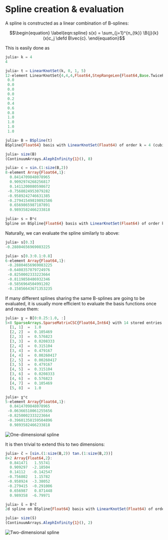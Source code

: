 # Spline creation & evaluation

A spline is constructed as a linear combination of B-splines:

$$\begin{equation}
\label{eqn:spline}
s(x) = \sum_{j=1}^{n_{tk}} \B{j}{k}(x)c_j \defd B\vec{c}.
\end{equation}$$

This is easily done as

```julia
julia> k = 4
4

julia> t = LinearKnotSet(k, 0, 1, 5)
12-element LinearKnotSet{4,4,4,Float64,StepRangeLen{Float64,Base.TwicePrecision{Float64},Base.TwicePrecision{Float64}}}:
 0.0
 0.0
 0.0
 0.0
 0.2
 0.4
 0.6
 0.8
 1.0
 1.0
 1.0
 1.0

julia> B = BSpline(t)
BSpline{Float64} basis with LinearKnotSet(Float64) of order k = 4 (cubic) on 0.0..1.0 (5 intervals)

julia> size(B)
(ContinuumArrays.AlephInfinity{1}(), 8)

julia> c = sin.(1:size(B,2))
8-element Array{Float64,1}:
  0.8414709848078965
  0.9092974268256817
  0.1411200080598672
 -0.7568024953079282
 -0.9589242746631385
 -0.27941549819892586
  0.6569865987187891
  0.9893582466233818

julia> s = B*c
Spline on BSpline{Float64} basis with LinearKnotSet(Float64) of order k = 4 (cubic) on 0.0..1.0 (5 intervals)
```

Naturally, we can evaluate the spline similarly to above:
```julia
julia> s[0.3]
-0.28804656969083225

julia> s[0.3:0.1:0.8]
6-element Array{Float64,1}:
 -0.28804656969083225
 -0.6408357079724976
 -0.8250002333223664
 -0.8119858486932346
 -0.5856964504991202
 -0.15856643671353235
```

If many different splines sharing the same B-splines are going to be
evaluated, it is usually more efficient to evaluate the basis
functions once and reuse them:

```julia
julia> χ = B[0:0.25:1.0, :]
5×8 SparseArrays.SparseMatrixCSC{Float64,Int64} with 14 stored entries:
  [1, 1]  =  1.0
  [2, 2]  =  0.105469
  [2, 3]  =  0.576823
  [3, 3]  =  0.0208333
  [2, 4]  =  0.315104
  [3, 4]  =  0.479167
  [4, 4]  =  0.00260417
  [2, 5]  =  0.00260417
  [3, 5]  =  0.479167
  [4, 5]  =  0.315104
  [3, 6]  =  0.0208333
  [4, 6]  =  0.576823
  [4, 7]  =  0.105469
  [5, 8]  =  1.0

julia> χ*c
5-element Array{Float64,1}:
  0.8414709848078965
 -0.06366510061255656
 -0.8250002333223664
 -0.39601358159504896
  0.9893582466233818
```

![One-dimensional spline](../figures/bsplines/spline-1d.svg)

It is then trivial to extend this to two dimensions:

```julia
julia> c̃ = [sin.(1:size(B,2)) tan.(1:size(B,2))]
8×2 Array{Float64,2}:
  0.841471   1.55741
  0.909297  -2.18504
  0.14112   -0.142547
 -0.756802   1.15782
 -0.958924  -3.38052
 -0.279415  -0.291006
  0.656987   0.871448
  0.989358  -6.79971

julia> s̃ = B*c̃
2d spline on BSpline{Float64} basis with LinearKnotSet(Float64) of order k = 4 (cubic) on 0.0..1.0 (5 intervals)

julia> size(s̃)
(ContinuumArrays.AlephInfinity{1}(), 2)
```

![Two-dimensional spline](../figures/bsplines/spline-2d.svg)
